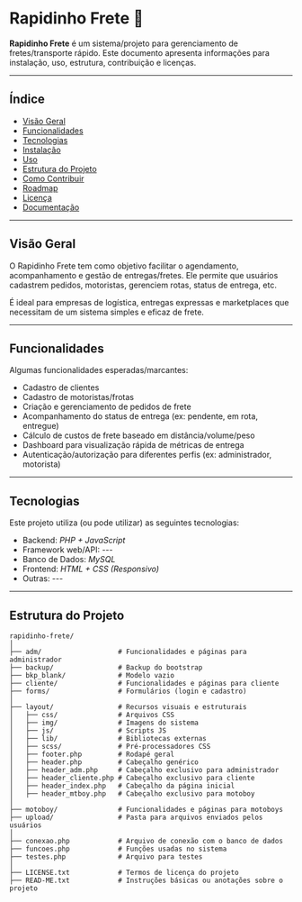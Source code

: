 # Rapidinho Frete 🚚

**Rapidinho Frete** é um sistema/projeto para gerenciamento de fretes/transporte rápido. Este documento apresenta informações para instalação, uso, estrutura, contribuição e licenças.

---

## Índice

- [Visão Geral](#visão-geral)  
- [Funcionalidades](#funcionalidades)  
- [Tecnologias](#tecnologias)  
- [Instalação](#instalação)  
- [Uso](#uso)  
- [Estrutura do Projeto](#estrutura-do-projeto)  
- [Como Contribuir](#como-contribuir)  
- [Roadmap](#roadmap)  
- [Licença](#licença)
- [Documentação](#Documentação/DSWAF)

---

## Visão Geral

O Rapidinho Frete tem como objetivo facilitar o agendamento, acompanhamento e gestão de entregas/fretes. Ele permite que usuários cadastrem pedidos, motoristas, gerenciem rotas, status de entrega, etc.  

É ideal para empresas de logística, entregas expressas e marketplaces que necessitam de um sistema simples e eficaz de frete.

---

## Funcionalidades

Algumas funcionalidades esperadas/marcantes:

- Cadastro de clientes  
- Cadastro de motoristas/frotas  
- Criação e gerenciamento de pedidos de frete  
- Acompanhamento do status de entrega (ex: pendente, em rota, entregue)  
- Cálculo de custos de frete baseado em distância/volume/peso  
- Dashboard para visualização rápida de métricas de entrega  
- Autenticação/autorização para diferentes perfis (ex: administrador, motorista)  

---

## Tecnologias

Este projeto utiliza (ou pode utilizar) as seguintes tecnologias:

- Backend: *PHP + JavaScript*  
- Framework web/API: *---*  
- Banco de Dados: *MySQL*  
- Frontend: *HTML + CSS (Responsivo)*
- Outras: *---*

---

## Estrutura do Projeto

```
rapidinho-frete/
│
├── adm/                   # Funcionalidades e páginas para administrador
├── backup/                # Backup do bootstrap
├── bkp_blank/             # Modelo vazio
├── cliente/               # Funcionalidades e páginas para cliente
├── forms/                 # Formulários (login e cadastro)
│
├── layout/                # Recursos visuais e estruturais
│   ├── css/               # Arquivos CSS
│   ├── img/               # Imagens do sistema
│   ├── js/                # Scripts JS
│   ├── lib/               # Bibliotecas externas
│   ├── scss/              # Pré-processadores CSS
│   ├── footer.php         # Rodapé geral
│   ├── header.php         # Cabeçalho genérico
│   ├── header_adm.php     # Cabeçalho exclusivo para administrador
│   ├── header_cliente.php # Cabeçalho exclusivo para cliente
│   ├── header_index.php   # Cabeçalho da página inicial
│   ├── header_mtboy.php   # Cabeçalho exclusivo para motoboy
│
├── motoboy/               # Funcionalidades e páginas para motoboys
├── upload/                # Pasta para arquivos enviados pelos usuários
│
├── conexao.php            # Arquivo de conexão com o banco de dados
├── funcoes.php            # Funções usadas no sistema
├── testes.php             # Arquivo para testes
│
├── LICENSE.txt            # Termos de licença do projeto
├── READ-ME.txt            # Instruções básicas ou anotações sobre o projeto
```
